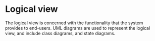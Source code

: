 # Logical view 

The logical view is concerned with the functionality that the system provides to end-users. UML diagrams are used to represent the logical view, and include class diagrams, and state diagrams.